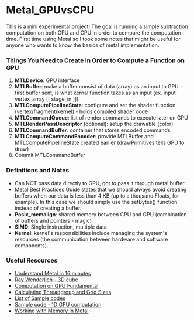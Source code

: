 # Metal_GPUvsCPU
This is a mini experimental project!
The goal is running a simple subtraction computation on both GPU and CPU in order to compare the computation time.
First time using Metal so I took some notes that might be useful for anyone who wants to know the basics of metal implementation.

### Things You Need to Create in Order to Compute a Function on GPU
1. **MTLDevice**: GPU interface
2. **MTLBuffer**: make a buffer consist of data (array) as an input to GPU - first buffer sent, is what kernal function takes as an input (ex. input vertex_array [[ stage_in ]])
3. **MTLComputePipelineState**: configure and set the shader function (vertex/fragment/kernel) - holds compiled shader code
4. **MTLCommandQueue**: list of render commands to execute later on GPU
5. **MTLRenderPassDescriptor** (optional): setup the drawable (color)
6. **MTLCommandBuffer**: container that stores encoded commands
7. **MTLComputeCommandEncoder**: provide MTLBuffer and MTLComputePipelineState created earlier (drawPrimitives tells GPU to draw)
8. Commit MTLCommandBuffer


### Definitions and Notes
* Can NOT pass data directly to GPU, got to pass it through metal buffer
* Metal Best Practices Guide states that we should always avoid creating buffers when our data is less than 4 KB (up to a thousand Floats, for example). In this case we should simply use the setBytes() function instead of creating a buffer.
* **Posix_memalign**: shared memory between CPU and GPU (combination of buffers and pointers - magic)
* **SIMD**: Single instruction, multiple data
* **Kernel**: kernel's responsibilities include managing the system's resources (the communication between hardware and software components).


### Useful Resources
* [Understand Metal in 16 minutes](https://academy.realm.io/posts/swift-summit-simon-gladman-metal/)
* [Ray Wenderlich - 3D cube](https://www.raywenderlich.com/146416/metal-tutorial-swift-3-part-2-moving-3d)
* [Computation on GPU Fundamental](https://developer.apple.com/documentation/metal/compute_processing/hello_compute)
* [Calculating Threadgroup and Grid Sizes](https://developer.apple.com/documentation/metal/compute_processing/calculating_threadgroup_and_grid_sizes)
* [List of Sample codes](http://metalbyexample.com/)
* [Sample code - 1D GPU computation](https://stackoverflow.com/questions/35985353/metal-shading-language-console-output)
* [Working with Memory in Metal](http://metalkit.org/2017/04/30/working-with-memory-in-metal.html)
